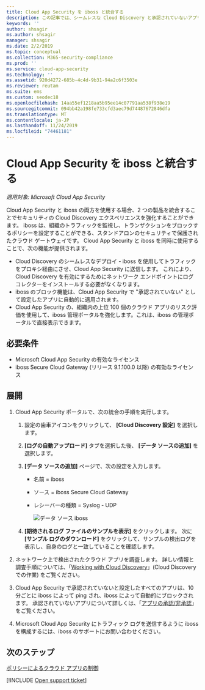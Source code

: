 ```yaml
---
title: Cloud App Security を iboss と統合する
description: この記事では、シームレスな Cloud Discovery と承認されていないアプリの自動ブロックのために Microsoft Cloud App Security と iboss Secure Cloud Gateway を統合する方法について説明します。
keywords: ''
author: shsagir
ms.author: shsagir
manager: shsagir
ms.date: 2/2/2019
ms.topic: conceptual
ms.collection: M365-security-compliance
ms.prod: ''
ms.service: cloud-app-security
ms.technology: ''
ms.assetid: 920d4272-685b-4c4d-9b31-94a2c6f3503e
ms.reviewer: reutam
ms.suite: ems
ms.custom: seodec18
ms.openlocfilehash: 14aa55ef1218aa5b95ee14c07791aa538f938e19
ms.sourcegitcommit: 094bb42a198fe733cfd3aec79d74487672846dfa
ms.translationtype: MT
ms.contentlocale: ja-JP
ms.lasthandoff: 11/24/2019
ms.locfileid: "74461181"
---
```

# <a name="integrate-cloud-app-security-with-iboss"></a>Cloud App Security を iboss と統合する

*適用対象: Microsoft Cloud App Security*

Cloud App Security と iboss の両方を使用する場合、2 つの製品を統合することでセキュリティの Cloud Discovery エクスペリエンスを強化することができます。 iboss は、組織のトラフィックを監視し、トランザクションをブロックするポリシーを設定することができる、スタンドアロンのセキュリティで保護されたクラウド ゲートウェイです。 Cloud App Security と iboss を同時に使用することで、次の機能が提供されます。

- Cloud Discovery のシームレスなデプロイ - iboss を使用してトラフィックをプロキシ経由にさせ、Cloud App Security に送信します。 これにより、Cloud Discovery を有効にするためにネットワーク エンドポイントにログ コレクターをインストールする必要がなくなります。
- iboss のブロック機能は、Cloud App Security で "承認されていない" として設定したアプリに自動的に適用されます。
- Cloud App Security の、組織内の上位 100 個のクラウド アプリのリスク評価を使用して、iboss 管理ポータルを強化します。これは、iboss の管理ポータルで直接表示できます。

## <a name="prerequisites"></a>必要条件

- Microsoft Cloud App Security の有効なライセンス
- iboss Secure Cloud Gateway (リリース 9.1.100.0 以降) の有効なライセンス

## <a name="deployment"></a>展開

1. Cloud App Security ポータルで、次の統合の手順を実行します。
    1. 設定の歯車アイコンをクリックして、 **[Cloud Discovery 設定]** を選択します。 
    2. **[ログの自動アップロード]** タブを選択した後、 **[データ ソースの追加]** を選択します。
    3. **[データ ソースの追加]** ページで、次の設定を入力します。

       - 名前 = iboss
       - ソース = iboss Secure Cloud Gateway
       - レシーバーの種類 = Syslog - UDP

         ![データ ソース iboss](./media/iboss-integration.png)

    4. **[期待されるログ ファイルのサンプルを表示]** をクリックします。 次に **[サンプル ログのダウンロード]** をクリックして、サンプルの検出ログを表示し、自身のログと一致していることを確認します。<br>

3. ネットワーク上で検出されたクラウド アプリを調査します。 詳しい情報と調査手順については、「[Working with Cloud Discovery](working-with-cloud-discovery-data.md)」(Cloud Discovery での作業) をご覧ください。

4. Cloud App Security で承認されていないと設定したすべてのアプリは、10 分ごとに iboss によって ping され、iboss によって自動的にブロックされます。 承認されていないアプリについて詳しくは、「[アプリの承認/非承認](governance-discovery.md#BKMK_SanctionApp)」をご覧ください。

5. Microsoft Cloud App Security にトラフィック ログを送信するように iboss を構成するには、iboss のサポートにお問い合わせください。

## <a name="next-steps"></a>次のステップ

[ポリシーによるクラウド アプリの制御](control-cloud-apps-with-policies.md)

[!INCLUDE [Open support ticket](includes/support.md)]  
  

